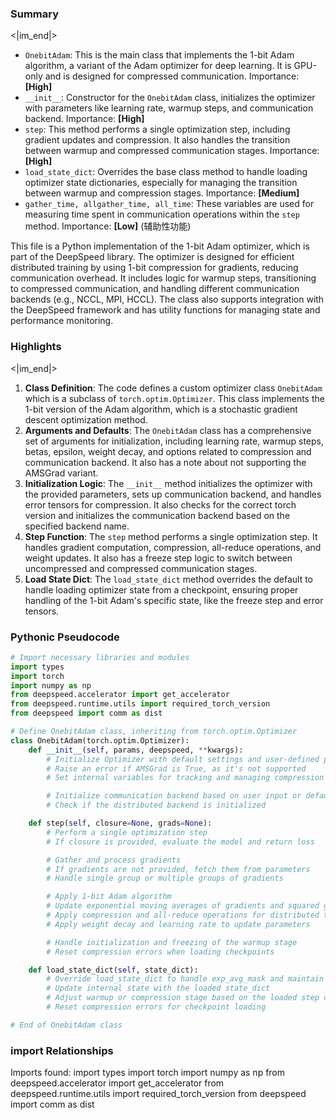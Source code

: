 

### Summary

<|im_end|>

* `OnebitAdam`: This is the main class that implements the 1-bit Adam algorithm, a variant of the Adam optimizer for deep learning. It is GPU-only and is designed for compressed communication. Importance: **[High]**
* `__init__`: Constructor for the `OnebitAdam` class, initializes the optimizer with parameters like learning rate, warmup steps, and communication backend. Importance: **[High]**
* `step`: This method performs a single optimization step, including gradient updates and compression. It also handles the transition between warmup and compressed communication stages. Importance: **[High]**
* `load_state_dict`: Overrides the base class method to handle loading optimizer state dictionaries, especially for managing the transition between warmup and compression stages. Importance: **[Medium]**
* `gather_time, allgather_time, all_time`: These variables are used for measuring time spent in communication operations within the `step` method. Importance: **[Low]** (辅助性功能)

This file is a Python implementation of the 1-bit Adam optimizer, which is part of the DeepSpeed library. The optimizer is designed for efficient distributed training by using 1-bit compression for gradients, reducing communication overhead. It includes logic for warmup steps, transitioning to compressed communication, and handling different communication backends (e.g., NCCL, MPI, HCCL). The class also supports integration with the DeepSpeed framework and has utility functions for managing state and performance monitoring.

### Highlights

<|im_end|>

1. **Class Definition**: The code defines a custom optimizer class `OnebitAdam` which is a subclass of `torch.optim.Optimizer`. This class implements the 1-bit version of the Adam algorithm, which is a stochastic gradient descent optimization method.
2. **Arguments and Defaults**: The `OnebitAdam` class has a comprehensive set of arguments for initialization, including learning rate, warmup steps, betas, epsilon, weight decay, and options related to compression and communication backend. It also has a note about not supporting the AMSGrad variant.
3. **Initialization Logic**: The `__init__` method initializes the optimizer with the provided parameters, sets up communication backend, and handles error tensors for compression. It also checks for the correct torch version and initializes the communication backend based on the specified backend name.
4. **Step Function**: The `step` method performs a single optimization step. It handles gradient computation, compression, all-reduce operations, and weight updates. It also has a freeze step logic to switch between uncompressed and compressed communication stages.
5. **Load State Dict**: The `load_state_dict` method overrides the default to handle loading optimizer state from a checkpoint, ensuring proper handling of the 1-bit Adam's specific state, like the freeze step and error tensors.

### Pythonic Pseudocode

```python
# Import necessary libraries and modules
import types
import torch
import numpy as np
from deepspeed.accelerator import get_accelerator
from deepspeed.runtime.utils import required_torch_version
from deepspeed import comm as dist

# Define OnebitAdam class, inheriting from torch.optim.Optimizer
class OnebitAdam(torch.optim.Optimizer):
    def __init__(self, params, deepspeed, **kwargs):
        # Initialize Optimizer with default settings and user-defined parameters
        # Raise an error if AMSGrad is True, as it's not supported
        # Set internal variables for tracking and managing compression

        # Initialize communication backend based on user input or default
        # Check if the distributed backend is initialized

    def step(self, closure=None, grads=None):
        # Perform a single optimization step
        # If closure is provided, evaluate the model and return loss

        # Gather and process gradients
        # If gradients are not provided, fetch them from parameters
        # Handle single group or multiple groups of gradients

        # Apply 1-bit Adam algorithm
        # Update exponential moving averages of gradients and squared gradients
        # Apply compression and all-reduce operations for distributed training
        # Apply weight decay and learning rate to update parameters

        # Handle initialization and freezing of the warmup stage
        # Reset compression errors when loading checkpoints

    def load_state_dict(self, state_dict):
        # Override load_state_dict to handle exp_avg_mask and maintain compatibility
        # Update internal state with the loaded state_dict
        # Adjust warmup or compression stage based on the loaded step count
        # Reset compression errors for checkpoint loading

# End of OnebitAdam class
```


### import Relationships

Imports found:
import types
import torch
import numpy as np
from deepspeed.accelerator import get_accelerator
from deepspeed.runtime.utils import required_torch_version
from deepspeed import comm as dist
